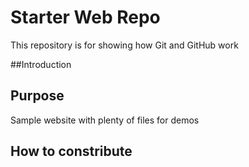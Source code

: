 # Starter Web Repo

This repository is for showing how Git and GitHub work

##Introduction

## Purpose

Sample website with plenty of files for demos

## How to constribute